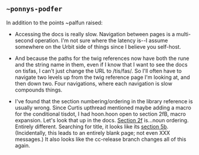 ## `~ponnys-podfer`
In addition to the points ~palfun raised:

* Accessing the docs is really slow. Navigation between pages is a multi-second operation. I'm not sure where the latency is--I assume somewhere on the Urbit side of things since I believe you self-host.

* And because the paths for the twig references now have both the rune and the string name in them, even if I know that I want to see the docs on tisfas, I can't just change the URL to /tis/fas/. So I'll often have to navigate two levels up from the twig reference page I'm looking at, and then down two. Four navigations, where each navigation is slow compounds things.

* I've found that the section numbering/ordering in the library reference is usually wrong. Since Curtis upthread mentioned maybe adding a macro for the conditional tisdot, I had hoon.hoon open to section 2fB, macro expansion. Let's look that up in the docs. [Section 2f][2f] is...noun ordering. Entirely different. Searching for title, it looks like its [section 5b][5b]. (Incidentally, this leads to an entirely blank page; not even XXX messages.) It also looks like the cc-release branch changes all of this again.

[2f]: http://urbit.org/docs/hoon/library/2f
[5b]: http://urbit.org/docs/hoon/library/5b/
